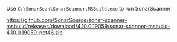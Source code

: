 

Use `C:\SonarScan\SonarScanner.MSBuild.exe` to run SonarScanner





https://github.com/SonarSource/sonar-scanner-msbuild/releases/download/4.10.0.19059/sonar-scanner-msbuild-4.10.0.19059-net46.zip


